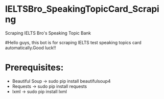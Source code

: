 # IELTSBro_SpeakingTopicCard_Scraping
Scraping IELTS Bro's Speaking Topic Bank

#Hello guys, this bot is for scraping IELTS test speaking topics card automatically.Good luck!!

# Prerequisites:
* Beautiful Soup -> sudo pip install beautifulsoup4 
* Requests -> sudo pip install requests
* lxml -> sudo pip install lxml
